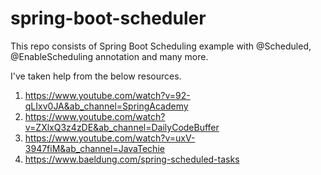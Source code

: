 # spring-boot-scheduler

This repo consists of Spring Boot Scheduling example with @Scheduled, @EnableScheduling annotation and many more.

I've taken help from the below resources.

1. https://www.youtube.com/watch?v=92-qLIxv0JA&ab_channel=SpringAcademy
2. https://www.youtube.com/watch?v=ZXlxQ3z4zDE&ab_channel=DailyCodeBuffer
3. https://www.youtube.com/watch?v=uxV-3947fiM&ab_channel=JavaTechie
4. https://www.baeldung.com/spring-scheduled-tasks
